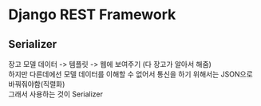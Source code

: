 # Django REST Framework

## Serializer
장고 모델 데이터 -> 템플릿 -> 웹에 보여주기 (다 장고가 알아서 해줌)<br>
하지만 다른데에선 모델 데이터를 이해할 수 없어서 통신을 하기 위해서는 JSON으로 바꿔줘야함(직렬화)<br>
그래서 사용하는 것이 Serializer
